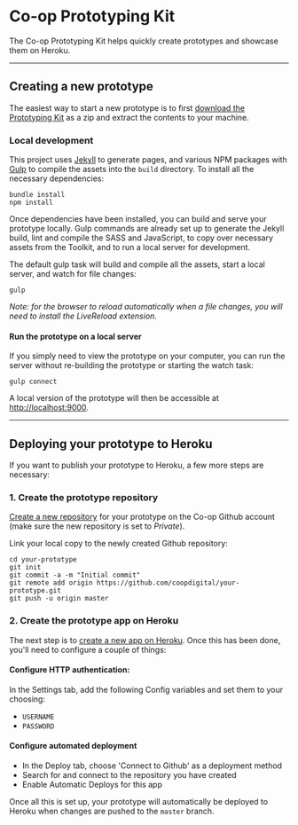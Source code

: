 # Co-op Prototyping Kit

The Co-op Prototyping Kit helps quickly create prototypes and showcase them on Heroku.

---

## Creating a new prototype

The easiest way to start a new prototype is to first [download the Prototyping Kit](https://github.com/coopdigital/coop-prototyping-kit/archive/0.1.0.zip) as a zip and extract the contents to your machine.

### Local development

This project uses [Jekyll](http://jekyllrb.com/) to generate pages, and various NPM packages with [Gulp](http://gulpjs.com/) to compile the assets into the `build` directory. To install all the necessary dependencies:

```
bundle install
npm install
```

Once dependencies have been installed, you can build and serve your prototype locally. Gulp commands are already set up to generate the Jekyll build, lint and compile the SASS and JavaScript, to copy over necessary assets from the Toolkit, and to run a local server for development.

The default gulp task will build and compile all the assets, start a local server, and watch for file changes:

```
gulp
```

_Note: for the browser to reload automatically when a file changes, you will need to install the LiveReload extension._

#### Run the prototype on a local server

If you simply need to view the prototype on your computer, you can run the server without re-building the prototype or starting the watch task:

```
gulp connect
```

A local version of the prototype will then be accessible at <http://localhost:9000>.

---

## Deploying your prototype to Heroku

If you want to publish your prototype to Heroku, a few more steps are necessary:

### 1. Create the prototype repository

[Create a new repository](https://github.com/organizations/coopdigital/repositories/new) for your prototype on the Co-op Github account (make sure the new repository is set to _Private_).

Link your local copy to the newly created Github repository:
```
cd your-prototype
git init
git commit -a -m "Initial commit"
git remote add origin https://github.com/coopdigital/your-prototype.git
git push -u origin master
```

### 2. Create the prototype app on Heroku

The next step is to [create a new app on Heroku](https://dashboard.heroku.com/new). Once this has been done, you'll need to configure a couple of things:

#### Configure HTTP authentication:
In the Settings tab, add the following Config variables and set them to your choosing:
  - `USERNAME`
  - `PASSWORD`

#### Configure automated deployment
- In the Deploy tab, choose 'Connect to Github' as a deployment method
- Search for and connect to the repository you have created
- Enable Automatic Deploys for this app

Once all this is set up, your prototype will automatically be deployed to Heroku when changes are pushed to the `master` branch.
